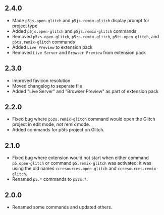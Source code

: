 ## 2.4.0

- Made `p5js.open-glitch` and `p5js.remix-glitch` display prompt for project type
- Added `p5js.open-glitch` and `p5js.remix-glitch` commands
- Removed `p5zs.open-glitch`, `p5zs.remix-glitch`, `p5ts.open-glitch`, and `p5ts.remix-glitch` commands
- Added `Live Preview` to extension pack
- Removed `Live Server` and `Browser Preview` from extension pack

## 2.3.0

- Improved favicon resolution
- Moved changelog to seperate file
- Added "Live Server" and "Browser Preview" as part of extension pack

## 2.2.0

- Fixed bug where `p5zs.remix-glitch` command would open the Glitch project in edit mode, not remix mode.
- Added commands for p5ts project on Glitch.

## 2.1.0

- Fixed bug where extension would not start when either command `p5.open-glitch` or command `p5.remix-glitch` was activated; it was using the old names `ccresources.open-glitch` and `ccresources.remix-glitch`.
- Renamed `p5.*` commands to `p5zs.*`.

## 2.0.0

- Renamed some commands and updated others.
